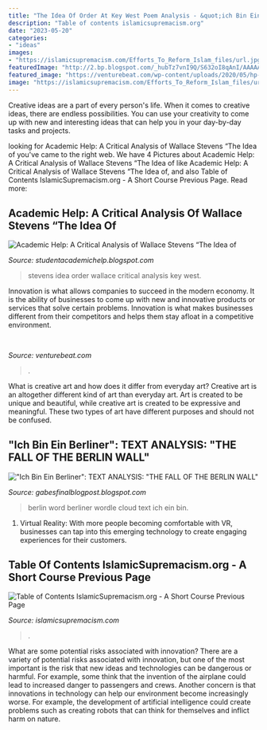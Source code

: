 ```yaml
---
title: "The Idea Of Order At Key West Poem Analysis - &quot;ich Bin Ein Berliner&quot;: Text Analysis: &quot;the Fall Of The Berlin Wall&quot;"
description: "Table of contents islamicsupremacism.org"
date: "2023-05-20"
categories:
- "ideas"
images:
- "https://islamicsupremacism.com/Efforts_To_Reform_Islam_files/url.jpg"
featuredImage: "http://2.bp.blogspot.com/_hubTz7vnI9Q/S632oI8qAnI/AAAAAAAAAeI/p8XW8j4egXs/s400/Idea+_Order_Stevens.jpg"
featured_image: "https://venturebeat.com/wp-content/uploads/2020/05/hp-srping.jpg"
image: "https://islamicsupremacism.com/Efforts_To_Reform_Islam_files/url.jpg"
---
```



Creative ideas are a part of every person's life. When it comes to creative ideas, there are endless possibilities. You can use your creativity to come up with new and interesting ideas that can help you in your day-by-day tasks and projects. 

	

		
looking for Academic Help: A Critical Analysis of Wallace Stevens “The Idea of you've came to the right web. We have 4 Pictures about Academic Help: A Critical Analysis of Wallace Stevens “The Idea of like Academic Help: A Critical Analysis of Wallace Stevens “The Idea of,  and also Table of Contents IslamicSupremacism.org - A Short Course Previous Page. Read more:
		
    
## Academic Help: A Critical Analysis Of Wallace Stevens “The Idea Of

<img loading=lazy src="http://2.bp.blogspot.com/_hubTz7vnI9Q/S632oI8qAnI/AAAAAAAAAeI/p8XW8j4egXs/s400/Idea+_Order_Stevens.jpg" onerror="this.onerror=null;this.src='https://tse3.mm.bing.net/th?id=OIP._L-bjb0WAZMiCDzEiJ9w0QAAAA&amp;pid=15.1';" alt="Academic Help: A Critical Analysis of Wallace Stevens “The Idea of">

_Source: studentacademichelp.blogspot.com_

>stevens idea order wallace critical analysis key west. 

	

Innovation is what allows companies to succeed in the modern economy. It is the ability of businesses to come up with new and innovative products or services that solve certain problems. Innovation is what makes businesses different from their competitors and helps them stay afloat in a competitive environment.

    
## 

<img loading=lazy src="https://venturebeat.com/wp-content/uploads/2020/05/hp-srping.jpg" onerror="this.onerror=null;this.src='https://tse2.mm.bing.net/th?id=OIP.qUUhiSxdv1PtsJHjvuuKjgHaF7&amp;pid=15.1';" alt="">

_Source: venturebeat.com_

>. 

	

What is creative art and how does it differ from everyday art?
Creative art is an altogether different kind of art than everyday art. Art is created to be unique and beautiful, while creative art is created to be expressive and meaningful. These two types of art have different purposes and should not be confused.

    
## &quot;Ich Bin Ein Berliner&quot;: TEXT ANALYSIS: &quot;THE FALL OF THE BERLIN WALL&quot;

<img loading=lazy src="http://3.bp.blogspot.com/_nvT7X8FFaXI/TQVyLtV7qtI/AAAAAAAAAB0/6TO463ox460/s640/word.png" onerror="this.onerror=null;this.src='https://tse1.mm.bing.net/th?id=OIP.QVhR1fW9Ke0PBaDIncK7CQHaEa&amp;pid=15.1';" alt="&quot;Ich Bin Ein Berliner&quot;: TEXT ANALYSIS: &quot;THE FALL OF THE BERLIN WALL&quot;">

_Source: gabesfinalblogpost.blogspot.com_

>berlin word berliner wordle cloud text ich ein bin. 

	

1. Virtual Reality: With more people becoming comfortable with VR, businesses can tap into this emerging technology to create engaging experiences for their customers.

    
## Table Of Contents IslamicSupremacism.org - A Short Course Previous Page

<img loading=lazy src="https://islamicsupremacism.com/Efforts_To_Reform_Islam_files/url.jpg" onerror="this.onerror=null;this.src='https://tse3.mm.bing.net/th?id=OIP.Jl1LBhN65QFI1IuDmwL6OwAAAA&amp;pid=15.1';" alt="Table of Contents IslamicSupremacism.org - A Short Course Previous Page">

_Source: islamicsupremacism.com_

>. 

	

What are some potential risks associated with innovation?
There are a variety of potential risks associated with innovation, but one of the most important is the risk that new ideas and technologies can be dangerous or harmful. For example, some think that the invention of the airplane could lead to increased danger to passengers and crews. Another concern is that innovations in technology can help our environment become increasingly worse. For example, the development of artificial intelligence could create problems such as creating robots that can think for themselves and inflict harm on nature.

